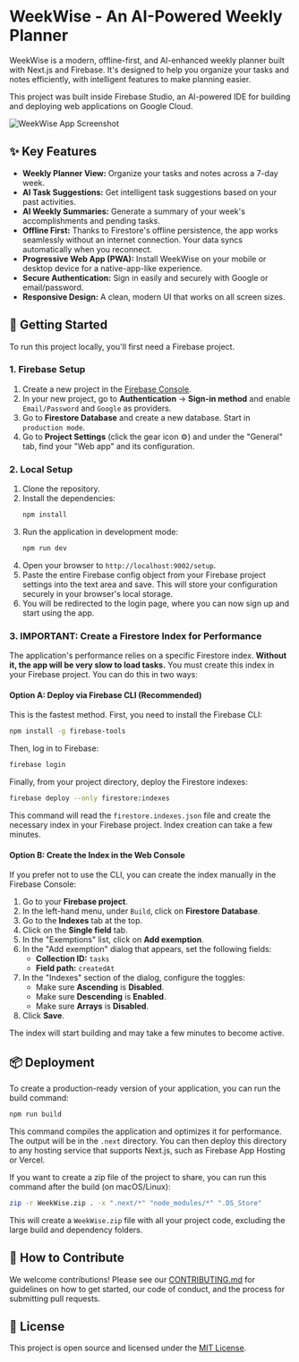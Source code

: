 # WeekWise - An AI-Powered Weekly Planner

WeekWise is a modern, offline-first, and AI-enhanced weekly planner built with Next.js and Firebase. It's designed to help you organize your tasks and notes efficiently, with intelligent features to make planning easier.

This project was built inside Firebase Studio, an AI-powered IDE for building and deploying web applications on Google Cloud.

![WeekWise App Screenshot](https://placehold.co/800x600.png?text=WeekWise+App+Screenshot)

## ✨ Key Features

*   **Weekly Planner View:** Organize your tasks and notes across a 7-day week.
*   **AI Task Suggestions:** Get intelligent task suggestions based on your past activities.
*   **AI Weekly Summaries:** Generate a summary of your week's accomplishments and pending tasks.
*   **Offline First:** Thanks to Firestore's offline persistence, the app works seamlessly without an internet connection. Your data syncs automatically when you reconnect.
*   **Progressive Web App (PWA):** Install WeekWise on your mobile or desktop device for a native-app-like experience.
*   **Secure Authentication:** Sign in easily and securely with Google or email/password.
*   **Responsive Design:** A clean, modern UI that works on all screen sizes.

## 🚀 Getting Started

To run this project locally, you'll first need a Firebase project.

### 1. Firebase Setup

1.  Create a new project in the [Firebase Console](https://console.firebase.google.com/).
2.  In your new project, go to **Authentication** -> **Sign-in method** and enable `Email/Password` and `Google` as providers.
3.  Go to **Firestore Database** and create a new database. Start in `production mode`.
4.  Go to **Project Settings** (click the gear icon ⚙️) and under the "General" tab, find your "Web app" and its configuration.

### 2. Local Setup

1.  Clone the repository.
2.  Install the dependencies:
    ```bash
    npm install
    ```
3.  Run the application in development mode:
    ```bash
    npm run dev
    ```
4.  Open your browser to `http://localhost:9002/setup`.
5.  Paste the entire Firebase config object from your Firebase project settings into the text area and save. This will store your configuration securely in your browser's local storage.
6.  You will be redirected to the login page, where you can now sign up and start using the app.

### 3. IMPORTANT: Create a Firestore Index for Performance

The application's performance relies on a specific Firestore index. **Without it, the app will be very slow to load tasks.** You must create this index in your Firebase project. You can do this in two ways:

#### Option A: Deploy via Firebase CLI (Recommended)

This is the fastest method. First, you need to install the Firebase CLI:
```bash
npm install -g firebase-tools
```

Then, log in to Firebase:
```bash
firebase login
```

Finally, from your project directory, deploy the Firestore indexes:
```bash
firebase deploy --only firestore:indexes
```

This command will read the `firestore.indexes.json` file and create the necessary index in your Firebase project. Index creation can take a few minutes.

#### Option B: Create the Index in the Web Console

If you prefer not to use the CLI, you can create the index manually in the Firebase Console:

1.  Go to your **Firebase project**.
2.  In the left-hand menu, under `Build`, click on **Firestore Database**.
3.  Go to the **Indexes** tab at the top.
4.  Click on the **Single field** tab.
5.  In the "Exemptions" list, click on **Add exemption**.
6.  In the "Add exemption" dialog that appears, set the following fields:
    *   **Collection ID:** `tasks`
    *   **Field path:** `createdAt`
7.  In the "Indexes" section of the dialog, configure the toggles:
    *   Make sure **Ascending** is **Disabled**.
    *   Make sure **Descending** is **Enabled**.
    *   Make sure **Arrays** is **Disabled**.
8.  Click **Save**.

The index will start building and may take a few minutes to become active.

## 📦 Deployment

To create a production-ready version of your application, you can run the build command:

```bash
npm run build
```

This command compiles the application and optimizes it for performance. The output will be in the `.next` directory. You can then deploy this directory to any hosting service that supports Next.js, such as Firebase App Hosting or Vercel.

If you want to create a zip file of the project to share, you can run this command after the build (on macOS/Linux):

```bash
zip -r WeekWise.zip . -x ".next/*" "node_modules/*" ".DS_Store"
```

This will create a `WeekWise.zip` file with all your project code, excluding the large build and dependency folders.

## 🤝 How to Contribute

We welcome contributions! Please see our [CONTRIBUTING.md](./CONTRIBUTING.md) for guidelines on how to get started, our code of conduct, and the process for submitting pull requests.

## 📄 License

This project is open source and licensed under the [MIT License](./LICENSE).
